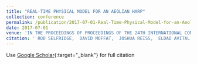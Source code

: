 ```yaml
---
title: "REAL-TIME PHYSICAL MODEL FOR AN AEOLIAN HARP"
collection: conference
permalink: /publication/2017-07-01-Real-Time-Physical-Model-for-an-Aeolian-Harp
date: 2017-07-01
venue: 'IN THE PROCEEDINGS OF PROCEEDINGS OF THE 24TH INTERNATIONAL CONGRESS ON SOUND AND VIBRATION'
citation: ' ROD SELFRIDGE,  DAVID MOFFAT,  JOSHUA REISS,  ELDAD AVITAL, &quot;REAL-TIME PHYSICAL MODEL FOR AN AEOLIAN HARP.&quot; IN THE PROCEEDINGS OF PROCEEDINGS OF THE 24TH INTERNATIONAL CONGRESS ON SOUND AND VIBRATION, 2017.'
---
```

Use [Google Scholar](https://scholar.google.com/scholar?q=Real+Time+Physical+Model+for+an+Aeolian+Harp){:target="_blank"} for full citation